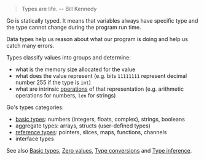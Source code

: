 > Types are life. -- Bill Kennedy

Go is statically typed. It means that variables always have specific type and the type cannot change during the program run time.

Data types help us reason about what our program is doing and help us catch many errors.

Types classify values into groups and determine:

* what is the memory size allocated for the value
* what does the value represent (e.g. bits `11111111` represent decimal number 255 if the type is `int`)
* what are intrinsic [operations](https://tour.golang.org/methods/16) of that representation (e.g. arithmetic operations for numbers, `len` for strings)

Go's types categories:

* [basic types](https://play.golang.org/p/z5uVUJsKxBw): numbers (integers, floats, complex), strings, booleans
* aggregate types: arrays, structs (user-defined types)
* [reference types](https://play.golang.org/p/NZ0VhQ_pwYR): pointers, slices, maps, functions, channels
* interface types

See also [Basic types](https://tour.golang.org/basics/11), [Zero values](https://tour.golang.org/basics/12), [Type conversions](https://tour.golang.org/basics/13) and [Type inference](https://tour.golang.org/basics/14).
